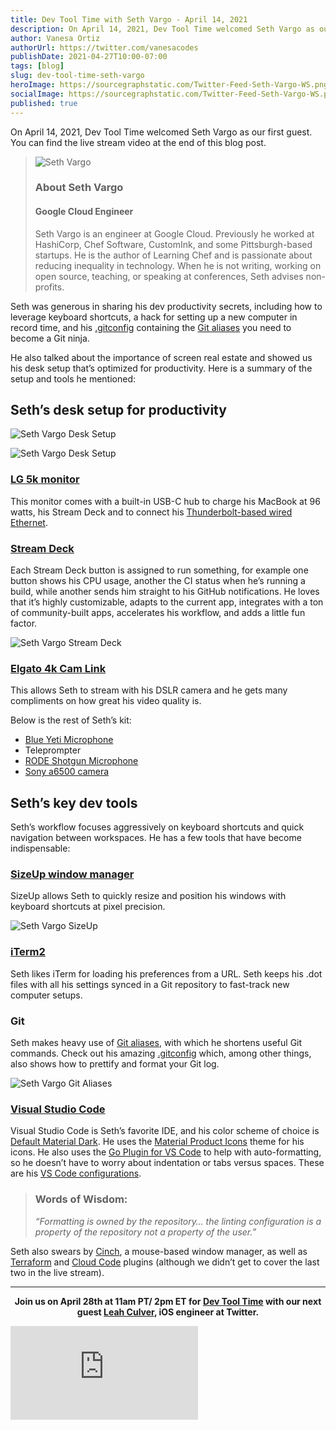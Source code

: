 ```yaml
---
title: Dev Tool Time with Seth Vargo - April 14, 2021
description: On April 14, 2021, Dev Tool Time welcomed Seth Vargo as our first guest. Seth showed us his productivity optimized desk setup, talked about great window management and keyboard shortcuts. He shared his .gitconfig and much more.
author: Vanesa Ortiz
authorUrl: https://twitter.com/vanesacodes
publishDate: 2021-04-27T10:00-07:00
tags: [blog]
slug: dev-tool-time-seth-vargo
heroImage: https://sourcegraphstatic.com/Twitter-Feed-Seth-Vargo-WS.png
socialImage: https://sourcegraphstatic.com/Twitter-Feed-Seth-Vargo-WS.png
published: true
---
```


On April 14, 2021, Dev Tool Time welcomed Seth Vargo as our first guest. You can find the live stream video at the end of this blog post.

> ![Seth Vargo](/blog/seth-vargo.jpg)
>
> ### About Seth Vargo
>
> #### Google Cloud Engineer
>
> Seth Vargo is an engineer at Google Cloud. Previously he worked at HashiCorp, Chef Software, CustomInk, and some Pittsburgh-based startups. He is the author of Learning Chef and is passionate about reducing inequality in technology. When he is not writing, working on open source, teaching, or speaking at conferences, Seth advises non-profits.

Seth was generous in sharing his dev productivity secrets, including how to leverage keyboard shortcuts, a hack for setting up a new computer in record time, and his [.gitconfig](https://gist.github.com/sethvargo/d10a81f219f6469889269af2076b4d39) containing the [Git aliases](https://git-scm.com/book/en/v2/Git-Basics-Git-Aliases) you need to become a Git ninja.

He also talked about the importance of screen real estate and showed us his desk setup that’s optimized for productivity. Here is a summary of the setup and tools he mentioned:

## Seth’s desk setup for productivity

![Seth Vargo Desk Setup](https://sourcegraphstatic.com/SethVargo-DeskSetup.jpg)

![Seth Vargo Desk Setup](https://sourcegraphstatic.com/SethVargo-DeskSetup2.jpg)

### [LG 5k monitor](https://www.apple.com/shop/product/HMUB2LL/A/lg-ultrafine-5k-display)

This monitor comes with a built-in USB-C hub to charge his MacBook at 96 watts, his Stream Deck and to connect his [Thunderbolt-based wired Ethernet](https://eshop.macsales.com/item/OWC/TB3ADP10GBE/).

### [Stream Deck](https://www.elgato.com/en/stream-deck)

Each Stream Deck button is assigned to run something, for example one button shows his CPU usage, another the CI status when he’s running a build, while another sends him straight to his GitHub notifications. He loves that it’s highly customizable, adapts to the current app, integrates with a ton of community-built apps, accelerates his workflow, and adds a little fun factor.

![Seth Vargo Stream Deck](https://sourcegraphstatic.com/SethVargo-StreamDeck.jpg)

### [Elgato 4k Cam Link](https://www.elgato.com/en/cam-link-4k)

This allows Seth to stream with his DSLR camera and he gets many compliments on how great his video quality is.

Below is the rest of Seth’s kit:

- [Blue Yeti Microphone](http://bluemic.com/)
- Teleprompter
- [RODE Shotgun Microphone](https://www.rode.com/microphones/videomicpro)
- [Sony a6500 camera](https://www.sony.com/electronics/interchangeable-lens-cameras/ilce-6500-body-kit)

## Seth’s key dev tools

Seth’s workflow focuses aggressively on keyboard shortcuts and quick navigation between workspaces. He has a few tools that have become indispensable:

### [SizeUp window manager](https://www.irradiatedsoftware.com/sizeup/)

SizeUp allows Seth to quickly resize and position his windows with keyboard shortcuts at pixel precision.

![Seth Vargo SizeUp](https://sourcegraphstatic.com/SethVargo-SizeUp.jpg)

### [iTerm2](https://iterm2.com/)

Seth likes iTerm for loading his preferences from a URL. Seth keeps his .dot files with all his settings synced in a Git repository to fast-track new computer setups.

### Git

Seth makes heavy use of [Git aliases](https://git-scm.com/book/en/v2/Git-Basics-Git-Aliases), with which he shortens useful Git commands. Check out his amazing [.gitconfig](https://gist.github.com/sethvargo/d10a81f219f6469889269af2076b4d39) which, among other things, also shows how to prettify and format your Git log.

![Seth Vargo Git Aliases](https://sourcegraphstatic.com/SethVargo-Git.jpg)

### [Visual Studio Code](https://code.visualstudio.com/)

Visual Studio Code is Seth’s favorite IDE, and his color scheme of choice is [Default Material Dark](https://marketplace.visualstudio.com/items?itemName=yuchiu2002.default-material-dark-theme). He uses the [Material Product Icons](https://marketplace.visualstudio.com/items?itemName=PKief.material-product-icons) theme for his icons. He also uses the [Go Plugin for VS Code](https://code.visualstudio.com/docs/languages/go) to help with auto-formatting, so he doesn’t have to worry about indentation or tabs versus spaces. These are his [VS Code configurations](https://gist.github.com/sethvargo/d565d2ce0bdd54c8248fcd4c808ca1a4).

> ### Words of Wisdom:
>
> _“Formatting is owned by the repository… the linting configuration is a property
> of the repository not a property of the user.”_

Seth also swears by [Cinch](https://www.irradiatedsoftware.com/cinch/), a mouse-based window manager, as well as [Terraform](https://marketplace.visualstudio.com/items?itemName=HashiCorp.terraform) and [Cloud Code](https://marketplace.visualstudio.com/items?itemName=GoogleCloudTools.cloudcode) plugins (although we didn’t get to cover the last two in the live stream).

---

<p style="text-align: center; font-weight: bold;">
Join us on April 28th at 11am PT/ 2pm ET for <a href="http://info.sourcegraph.com/dev-tool-time">Dev Tool Time</a> with our next guest <a href="https://twitter.com/leahculver">Leah Culver</a>, iOS engineer at Twitter.
</p>

<div class="container my-4 video-embed embed-responsive embed-responsive-16by9">
    <iframe class="embed-responsive-item" src="https://www.youtube-nocookie.com/embed/sltjIaAwWac?autoplay=0&amp;cc_load_policy=0&amp;start=93&amp;end=0&amp;loop=0&amp;controls=1&amp;modestbranding=0&amp;rel=0" allowfullscreen="" allow="accelerometer; autoplay; encrypted-media; gyroscope; picture-in-picture" frameborder="0"></iframe>
</div>
